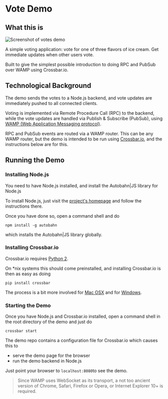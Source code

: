 # Vote Demo

## What this is

![Screenshot of votes demo](/screenshot.png?raw=true)

A simple voting application: vote for one of three flavors of ice cream. Get immediate updates when other users vote.

Built to give the simplest possible introduction to doing RPC and PubSub over WAMP using Crossbar.io.


## Technological Background

The demo sends the votes to a Node.js backend, and vote updates are immediately pushed to all connected clients.

Voting is implemented via Remote Procedure Call (RPC) to the backend, while the vote updates are handled via Publish & Subscribe (PubSub), using [WAMP (Web Application Messaging protocol)](http://wamp.ws/).

RPC and PubSub events are routed via a WAMP router. This can be any WAMP router, but the demo is intended to be run using [Crossbar.io](http://crossbar.io/), and the instructions below are for this.


## Running the Demo

### Installing Node.js

You need to have Node.js installed, and install the Autobahn|JS library for Node.js

To install Node.js, just visit the [project's homepage](http://nodejs.org/) and follow the instructions there.

Once you have done so, open a command shell and do

`npm install -g autobahn`

which installs the Autobahn|JS library globally.

### Installing Crossbar.io

Crossbar.io requires [Python 2](https://www.python.org/download/releases/2.7.8/).

On *nix systems this should come preinstalled, and installing Crossbar.io is then as easy as doing

`pip install crossbar`

The process is a bit more involved for [Mac OSX](https://github.com/crossbario/crossbar/wiki/Installation-on-Mac-OS-X) and for [Windows](https://github.com/crossbario/crossbar/wiki/Installation-on-Windows).

### Starting the Demo

Once you have Node.js and Crossbar.io installed, open a command shell in the root directory of the demo and just do

`crossbar start`

The demo repo contains a configuration file for Crossbar.io which causes this to

* serve the demo page for the browser
* run the demo backend in Node.js

Just point your browser to `localhost:8080`to see the demo.

> Since WAMP uses WebSocket as its transport, a not too ancient version of Chrome, Safari, Firefox or Opera, or Internet Explorer 10+ is required.